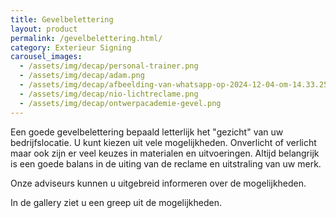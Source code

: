 ```yaml
---
title: Gevelbelettering
layout: product
permalink: /gevelbelettering.html/
category: Exterieur Signing
carousel_images:
  - /assets/img/decap/personal-trainer.png
  - /assets/img/decap/adam.png
  - /assets/img/decap/afbeelding-van-whatsapp-op-2024-12-04-om-14.33.25_f49d6e33.jpg
  - /assets/img/decap/nio-lichtreclame.png
  - /assets/img/decap/ontwerpacademie-gevel.png
---
```

Een goede gevelbelettering bepaald letterlijk het "gezicht" van uw bedrijfslocatie. U kunt kiezen uit vele mogelijkheden. Onverlicht of verlicht maar ook zijn er veel keuzes  in materialen en uitvoeringen. Altijd belangrijk is een goede balans in de uiting van de reclame en uitstraling van uw merk.

Onze adviseurs kunnen u uitgebreid informeren over de mogelijkheden.

In de gallery ziet u een greep uit de mogelijkheden.
